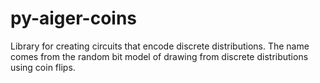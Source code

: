 # py-aiger-coins
Library for creating circuits that encode discrete distributions. The
name comes from the random bit model of drawing from discrete
distributions using coin flips.

